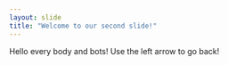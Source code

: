 ```yaml
---
layout: slide
title: "Welcome to our second slide!"
---
```

Hello every body and bots!
Use the left arrow to go back!
